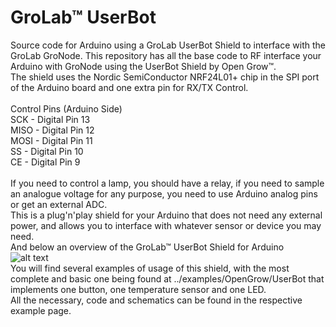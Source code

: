 # GroLab™ UserBot
Source code for Arduino using a GroLab UserBot Shield to interface with the GroLab GroNode.
This repository has all the base code to RF interface your Arduino with GroNode using the UserBot Shield by Open Grow™.
<br />
The shield uses the Nordic SemiConductor NRF24L01+ chip in the SPI port of the Arduino board and one extra pin for RX/TX Control.<br /><br />
Control Pins (Arduino Side)<br />
SCK  - Digital Pin 13<br />
MISO - Digital Pin 12<br />
MOSI - Digital Pin 11<br />
SS   - Digital Pin 10<br />
CE   - Digital Pin 9<br />
<br />
If you need to control a lamp, you should have a relay, if you need to sample an analogue voltage for any purpose, you need to use Arduino analog pins or get an external ADC.<br />
This is a plug'n'play shield for your Arduino that does not need any external power, and allows you to interface with whatever sensor or device you may need.
<br />And below an overview of the GroLab™ UserBot Shield for Arduino<br />
![alt text](https://www.open-grow.co.uk/shop/img/opengrowimgs/schematics/description/UserBot_Info.png)
<br />You will find several examples of usage of this shield, with the most complete and basic one being found at ../examples/OpenGrow/UserBot that implements one button, one temperature sensor and one LED.
<br />All the necessary, code and schematics can be found in the respective example page.
